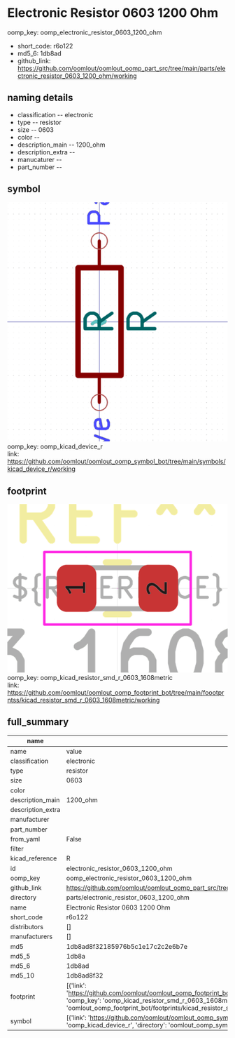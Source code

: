 # Electronic Resistor 0603 1200 Ohm
oomp_key: oomp_electronic_resistor_0603_1200_ohm 

  
* short_code: r6o122
* md5_6: 1db8ad  
* github_link: https://github.com/oomlout/oomlout_oomp_part_src/tree/main/parts/electronic_resistor_0603_1200_ohm/working  
## naming details
* classification -- electronic
* type -- resistor
* size -- 0603
* color -- 
* description_main -- 1200_ohm
* description_extra -- 
* manucaturer -- 
* part_number -- 



## symbol

![](symbol/0/working/working_600.png)  
oomp_key: oomp_kicad_device_r  
link: https://github.com/oomlout/oomlout_oomp_symbol_bot/tree/main/symbols/kicad_device_r/working  

## footprint

![](footprint/0/working/working_600.png)  
oomp_key: oomp_kicad_resistor_smd_r_0603_1608metric  
link: https://github.com/oomlout/oomlout_oomp_footprint_bot/tree/main/foootprntss/kicad_resistor_smd_r_0603_1608metric/working  

## full_summary
| name | value | 
| --- | --- | 
| name | value | 
| classification | electronic | 
| type | resistor | 
| size | 0603 | 
| color |  | 
| description_main | 1200_ohm | 
| description_extra |  | 
| manufacturer |  | 
| part_number |  | 
| from_yaml | False | 
| filter |  | 
| kicad_reference | R | 
| id | electronic_resistor_0603_1200_ohm | 
| oomp_key | oomp_electronic_resistor_0603_1200_ohm | 
| github_link | https://github.com/oomlout/oomlout_oomp_part_src/tree/main/parts/electronic_resistor_0603_1200_ohm/working | 
| directory | parts/electronic_resistor_0603_1200_ohm | 
| name | Electronic Resistor 0603 1200 Ohm | 
| short_code | r6o122 | 
| distributors | [] | 
| manufacturers | [] | 
| md5 | 1db8ad8f32185976b5c1e17c2c2e6b7e | 
| md5_5 | 1db8a | 
| md5_6 | 1db8ad | 
| md5_10 | 1db8ad8f32 | 
| footprint | [{'link': 'https://github.com/oomlout/oomlout_oomp_footprint_bot/tree/main/foootprntss/kicad_resistor_smd_r_0603_1608metric', 'oomp_key': 'oomp_kicad_resistor_smd_r_0603_1608metric', 'directory': 'oomlout_oomp_footprint_bot/footprints/kicad_resistor_smd_r_0603_1608metric//working/working.kicad_mod'}] | 
| symbol | [{'link': 'https://github.com/oomlout/oomlout_oomp_symbol_bot/tree/main/symbols/kicad_device_r', 'oomp_key': 'oomp_kicad_device_r', 'directory': 'oomlout_oomp_symbol_bot/symbols/kicad_device_r//working/working.kicad_sym'}] | 
